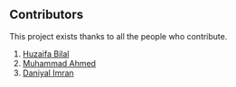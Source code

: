 ## Contributors

This project exists thanks to all the people who contribute. 

1. [Huzaifa Bilal](https://github.com/huzaifa-bilal-01)
2. [Muhammad Ahmed](https://github.com/muhahmed2223)
3. [Daniyal Imran](https://github.com/Daniyalimran09)
